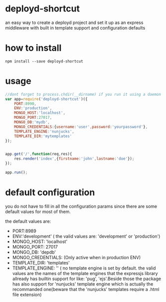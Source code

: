 # deployd-shortcut
an easy way to create a deployd project and set it up as an express middleware with built in template support and configuration defaults

# how to install
```
npm install --save deployd-shortcut
```
# usage
``` javascript
//dont forget to process.chdir(__dirname) if you run it using a daemon
var app=require('deployd-shortcut')({
    PORT:8990,
    ENV:'production',
    MONGO_HOST:'localhost',
    MONGO_PORT:27017,
    MONGO_DB:'mydb',
    MONGO_CREDENTIALS:{username:'user',password:'yourpassword'},
    TEMPLATE_ENGINE:'nunjucks',
    TEMPLATE_DIR:'mytemplates'
});


app.get('/',function(req,res){
    res.render('index',{firstname:'john',lastname:'doe'});
});

app.run();
```
# default configuration

you do not have to fill in all the configuration params since there are some default values for most of them.

the default values are:

- PORT:8989
- ENV:'development' ( the valid values are: 'development' or 'production')
- MONGO_HOST: 'localhost'
- MONGO_PORT: 27017
- MONGO_DB: 'depdb'
- MONGO_CREDENTIALS: (Only active when in production ENV)
- TEMPLATE_DIR: 'templates'
- TEMPLATE_ENGINE:  '' ( no template engine is set by default. the valid values are the names of the template engines that the expressjs library allready has builtin support for like: 'pug', 'ejs'.Beside those the package has also support for 'nunjucks' template engine which is actually the recommanded one(beware that the 'nunjucks' templates require a .html file extension)



